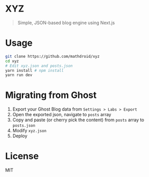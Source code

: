 # XYZ

> Simple, JSON-based blog engine using Next.js

# Usage

```sh
git clone https://github.com/mathdroid/xyz
cd xyz
# Edit xyz.json and posts.json
yarn install # npm install
yarn run dev
```

# Migrating from Ghost

1. Export your Ghost Blog data from `Settings > Labs > Export`
2. Open the exported json, navigate to `posts` array
3. Copy and paste (or cherry pick the content) from `posts` array to `posts.json`
4. Modify `xyz.json`
5. Deploy

# License

MIT
